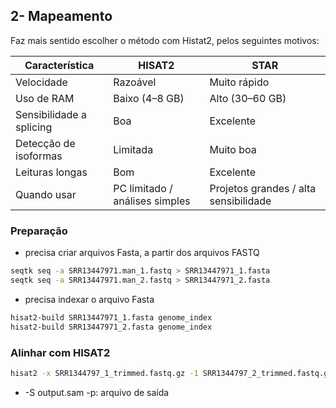 ## 2- Mapeamento 

Faz mais sentido escolher o método com Histat2, pelos seguintes motivos:

| Característica           | HISAT2                         | STAR                                  |
| ------------------------ | ------------------------------ | ------------------------------------- |
| Velocidade               | Razoável                       | Muito rápido                          |
| Uso de RAM               | Baixo (4–8 GB)                 | Alto (30–60 GB)                       |
| Sensibilidade a splicing | Boa                            | Excelente                             |
| Detecção de isoformas    | Limitada                       | Muito boa                             |
| Leituras longas          | Bom                            | Excelente                             |
| Quando usar              | PC limitado / análises simples | Projetos grandes / alta sensibilidade |

### Preparação<br>

- precisa criar arquivos Fasta, a partir dos arquivos FASTQ
```bash
seqtk seq -a SRR13447971.man_1.fastq > SRR13447971_1.fasta
seqtk seq -a SRR13447971.man_2.fastq > SRR13447971_2.fasta
``` 
- precisa indexar o arquivo Fasta
```bash 
hisat2-build SRR13447971_1.fasta genome_index
hisat2-build SRR13447971_2.fasta genome_index
```

### Alinhar com HISAT2

```bash
hisat2 -x SRR1344797_1_trimmed.fastq.gz -1 SRR1344797_2_trimmed.fastq.gz -2 sample_R2.fastq -S output.sam -p
```
- -S output.sam -p: arquivo de saída 
